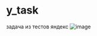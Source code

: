 # y_task
задача из тестов яндекс
![image](https://user-images.githubusercontent.com/66241982/200133664-b89b722f-d357-4122-9bcb-f7d718329e12.png)
